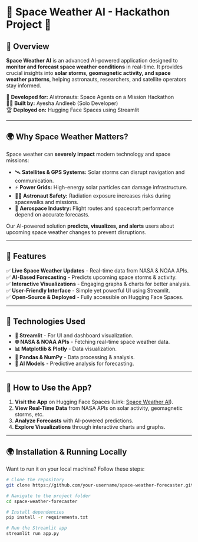 # 🌌 Space Weather AI - Hackathon Project 🚀

## 🌟 Overview
**Space Weather AI** is an advanced AI-powered application designed to **monitor and forecast space weather conditions** in real-time. It provides crucial insights into **solar storms, geomagnetic activity, and space weather patterns**, helping astronauts, researchers, and satellite operators stay informed.

🚀 **Developed for:** AIstronauts: Space Agents on a Mission Hackathon  
👨‍💻 **Built by:** Ayesha Andleeb (Solo Developer)  
🏆 **Deployed on:** Hugging Face Spaces using Streamlit  

---

## 🌍 Why Space Weather Matters?
Space weather can **severely impact** modern technology and space missions:
- 🛰 **Satellites & GPS Systems:** Solar storms can disrupt navigation and communication.
- ⚡ **Power Grids:** High-energy solar particles can damage infrastructure.
- 👨‍🚀 **Astronaut Safety:** Radiation exposure increases risks during spacewalks and missions.
- 📡 **Aerospace Industry:** Flight routes and spacecraft performance depend on accurate forecasts.

Our AI-powered solution **predicts, visualizes, and alerts** users about upcoming space weather changes to prevent disruptions.  

---

## 🔮 Features
✅ **Live Space Weather Updates** - Real-time data from NASA & NOAA APIs.  
✅ **AI-Based Forecasting** - Predicts upcoming space storms & activity.  
✅ **Interactive Visualizations** - Engaging graphs & charts for better analysis.  
✅ **User-Friendly Interface** - Simple yet powerful UI using Streamlit.  
✅ **Open-Source & Deployed** - Fully accessible on Hugging Face Spaces.  

---

## 🚀 Technologies Used
- **🔵 Streamlit** - For UI and dashboard visualization.
- **🌐 NASA & NOAA APIs** - Fetching real-time space weather data.
- **📊 Matplotlib & Plotly** - Data visualization.
- **📂 Pandas & NumPy** - Data processing & analysis.
- **🤖 AI Models** - Predictive analysis for forecasting.

---

## 🎯 How to Use the App?
1. **Visit the App** on Hugging Face Spaces (Link: [Space Weather AI](https://huggingface.co/spaces/Ayesha003/space-weather-ai-hackathone-project)).
2. **View Real-Time Data** from NASA APIs on solar activity, geomagnetic storms, etc.
3. **Analyze Forecasts** with AI-powered predictions.
4. **Explore Visualizations** through interactive charts and graphs.

---

## 🌍 Installation & Running Locally
Want to run it on your local machine? Follow these steps:

```bash
# Clone the repository
git clone https://github.com/your-username/space-weather-forecaster.git

# Navigate to the project folder
cd space-weather-forecaster

# Install dependencies
pip install -r requirements.txt

# Run the Streamlit app
streamlit run app.py

